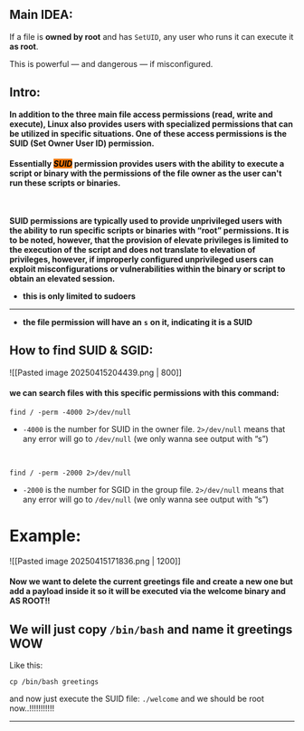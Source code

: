 
## **Main IDEA:**
If a file is **owned by root** and has `SetUID`, any user who runs it can execute it **as root**.

This is powerful — and dangerous — if misconfigured.

## **Intro:**

**In addition to the three main file access permissions (read, write and execute), Linux also provides users with specialized permissions that can be utilized in specific situations. One of these access permissions is the SUID (Set Owner User ID) permission.**


#### **Essentially *<mark style="background: #ED7506;">SUID</mark>* permission provides users with the ability to execute a script or binary with the permissions of the file owner as the user can't run these scripts or binaries.**
 

**SUID permissions are typically used to provide unprivileged users with the ability to run specific scripts or binaries with “root” permissions. It is to be noted, however, that the provision of elevate privileges is limited to the execution of the script and does not translate to elevation of privileges, however, if improperly configured unprivileged users can exploit misconfigurations or vulnerabilities within the binary or script to obtain an elevated session.**

- **this is only limited to sudoers**




---


- **the file permission will have an** **`s`** **on it, indicating it is a SUID**



## **How to find SUID & SGID:**

![[Pasted image 20250415204439.png | 800]]

#### we can search files with this specific permissions with this command:


	find / -perm -4000 2>/dev/null
- `-4000` is the number for SUID in the owner file. `2>/dev/null` means that any error will go to `/dev/null` (we only wanna see output with “s”)
<br>

	find / -perm -2000 2>/dev/null
- `-2000` is the number for SGID in the group file.  `2>/dev/null` means that any error will go to `/dev/null` (we only wanna see output with “s”)

# **Example:**
![[Pasted image 20250415171836.png | 1200]]

#### Now we want to delete the current greetings file and create a new one but add a payload inside it so it will be executed via the welcome binary **and AS ROOT!!**

## **We will just copy `/bin/bash` and name it greetings WOW**

Like this: 

	cp /bin/bash greetings


and now just execute the SUID file: `./welcome` and we should be root now..!!!!!!!!!!!





---

